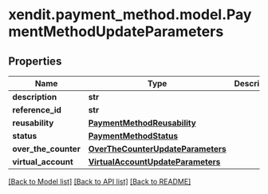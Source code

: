 # xendit.payment_method.model.PaymentMethodUpdateParameters


## Properties
Name | Type | Description | Notes
------------ | ------------- | ------------- | -------------
**description** | **str** |  | [optional] 
**reference_id** | **str** |  | [optional] 
**reusability** | [**PaymentMethodReusability**](PaymentMethodReusability.md) |  | [optional] 
**status** | [**PaymentMethodStatus**](PaymentMethodStatus.md) |  | [optional] 
**over_the_counter** | [**OverTheCounterUpdateParameters**](OverTheCounterUpdateParameters.md) |  | [optional] 
**virtual_account** | [**VirtualAccountUpdateParameters**](VirtualAccountUpdateParameters.md) |  | [optional] 

[[Back to Model list]](../README.md#documentation-for-models) [[Back to API list]](../README.md#documentation-for-api-endpoints) [[Back to README]](../README.md)


